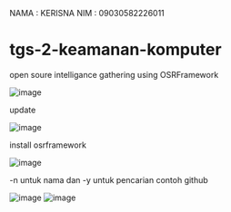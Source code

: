 NAMA : KERISNA
NIM  : 09030582226011

# tgs-2-keamanan-komputer
open soure intelligance gathering using OSRFramework

  ![image](https://github.com/user-attachments/assets/82239751-6f49-4b24-a4c2-4dba97ddd8b2)

update

  ![image](https://github.com/user-attachments/assets/e1ddf169-0e3a-4467-84c9-5dbf3812b355)

install osrframework

  ![image](https://github.com/user-attachments/assets/91695dab-dbc0-4eb6-9b72-f96c1674a1a9)

-n untuk nama dan -y untuk pencarian contoh github

  ![image](https://github.com/user-attachments/assets/71cdb142-9c32-43cb-8496-5dbb79e66f6f)
  ![image](https://github.com/user-attachments/assets/a1b61e58-618a-4534-9ab8-9d5eda55d2ca)
